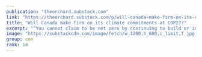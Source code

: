 ```yaml
---
publication: "theorchard.substack.com"
link: "https://theorchard.substack.com/p/will-canada-make-firm-on-its-climate"
title: "Will Canada make firm on its climate commitments at COP27?"
excerpt: "“You cannot claim to be net zero by continuing to build or invest in new fossil fuel supply.”"
image: "https://substackcdn.com/image/fetch/w_1200,h_600,c_limit,f_jpg,q_auto:good,fl_progressive:steep/https%3A%2F%2Fbucketeer-e05bbc84-baa3-437e-9518-adb32be77984.s3.amazonaws.com%2Fpublic%2Fimages%2F84f1538e-4232-4e74-814e-a3783991315d_800x450.jpeg"
group: con
rank: 14
---
```

